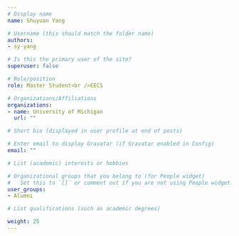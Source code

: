 ```yaml
---
# Display name
name: Shuyuan Yang

# Username (this should match the folder name)
authors: 
- sy-yang

# Is this the primary user of the site?
superuser: false

# Role/position
role: Master Student<br />EECS

# Organizations/Affiliations
organizations:
- name: University of Michigan
  url: ""

# Short bio (displayed in user profile at end of posts)

# Enter email to display Gravatar (if Gravatar enabled in Config)
email: ""

# List (academic) interests or hobbies

# Organizational groups that you belong to (for People widget)
#   Set this to `[]` or comment out if you are not using People widget.
user_groups: 
- Alumni

# List qualifications (such as academic degrees)

weight: 25
---
```

